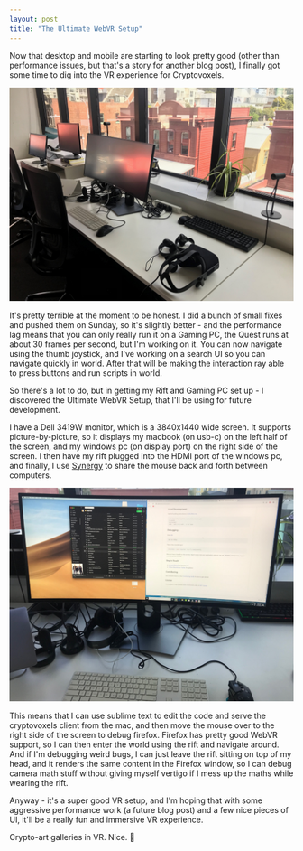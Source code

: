 ```yaml
---
layout: post
title: "The Ultimate WebVR Setup"
---
```


Now that desktop and mobile are starting to look pretty good (other than performance issues, but that's a story for another blog post), I finally got some time to dig into the VR experience for Cryptovoxels.

![](/images/posts/webvr.jpg)

It's pretty terrible at the moment to be honest. I did a bunch of small fixes and pushed them on Sunday, so it's slightly better - and the performance lag means that you can only really run it on a Gaming PC, the Quest runs at about 30 frames per second, but I'm working on it. You can now navigate using the thumb joystick, and I've working on a search UI so you can navigate quickly in world. After that will be making the interaction ray able to press buttons and run scripts in world.

So there's a lot to do, but in getting my Rift and Gaming PC set up - I discovered the Ultimate WebVR Setup, that I'll be using for future development.

I have a Dell 3419W monitor, which is a 3840x1440 wide screen. It supports picture-by-picture, so it displays my macbook (on usb-c) on the left half of the screen, and my windows pc (on display port) on the right side of the screen. I then have my rift plugged into the HDMI port of the windows pc, and finally, I use [Synergy](//symless.com) to share the mouse back and forth between computers.

![](/images/posts/webvr-split.jpg)

This means that I can use sublime text to edit the code and serve the cryptovoxels client from the mac, and then move the mouse over to the right side of the screen to debug firefox. Firefox has pretty good WebVR support, so I can then enter the world using the rift and navigate around. And if I'm debugging weird bugs, I can just leave the rift sitting on top of my head, and it renders the same content in the Firefox window, so I can debug camera math stuff without giving myself vertigo if I mess up the maths while wearing the rift.

Anyway - it's a super good VR setup, and I'm hoping that with some aggressive performance work (a future blog post) and a few nice pieces of UI, it'll be a really fun and immersive VR experience.

Crypto-art galleries in VR. Nice. 🦑
